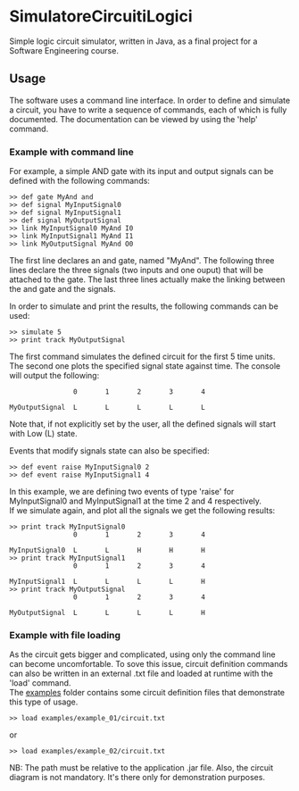 # SimulatoreCircuitiLogici

Simple logic circuit simulator, written in Java, as a final project for a Software Engineering course.

## Usage
The software uses a command line interface. In order to define and simulate a circuit, you have to write
a sequence of commands, each of which is fully documented. The documentation can be viewed
by using the 'help' command.

### Example with command line
For example, a simple AND gate with its input and output signals can be defined with the following commands:<br/>
```
>> def gate MyAnd and
>> def signal MyInputSignal0
>> def signal MyInputSignal1
>> def signal MyOutputSignal
>> link MyInputSignal0 MyAnd I0
>> link MyInputSignal1 MyAnd I1
>> link MyOutputSignal MyAnd O0
```
The first line declares an and gate, named "MyAnd". The following three lines declare the three signals (two inputs and one ouput) that will
be attached to the gate. The last three lines actually make the linking between the and gate and the signals.

In order to simulate and print the results, the following commands can be used:
```
>> simulate 5
>> print track MyOutputSignal
```
The first command simulates the defined circuit for the first 5 time units. The second one plots the specified signal state against time.
The console will output the following:
```
                0       1       2       3       4

MyOutputSignal  L       L       L       L       L
```
Note that, if not explicitly set by the user, all the defined signals will start with Low (L) state.

Events that modify signals state can also be specified:
```
>> def event raise MyInputSignal0 2
>> def event raise MyInputSignal1 4
```
In this example, we are defining two events of type 'raise' for MyInputSignal0 and MyInputSignal1 at the time 2 and 4 respectively. <br/>
If we simulate again, and plot all the signals we get the following results:
```
>> print track MyInputSignal0
                0       1       2       3       4

MyInputSignal0  L       L       H       H       H
>> print track MyInputSignal1
                0       1       2       3       4

MyInputSignal1  L       L       L       L       H
>> print track MyOutputSignal
                0       1       2       3       4

MyOutputSignal  L       L       L       L       H
```

### Example with file loading

As the circuit gets bigger and complicated, using only the command line can become uncomfortable. To sove this issue, circuit definition
commands can also be written in an external .txt file and loaded at runtime with the 'load' command. <br/>
The [examples](examples) folder contains some circuit definition files that demonstrate this type of usage.
```
>> load examples/example_01/circuit.txt
```
or
```
>> load examples/example_02/circuit.txt
```
NB: The path must be relative to the application .jar file. Also, the circuit diagram is not mandatory. It's there only for demonstration purposes.

